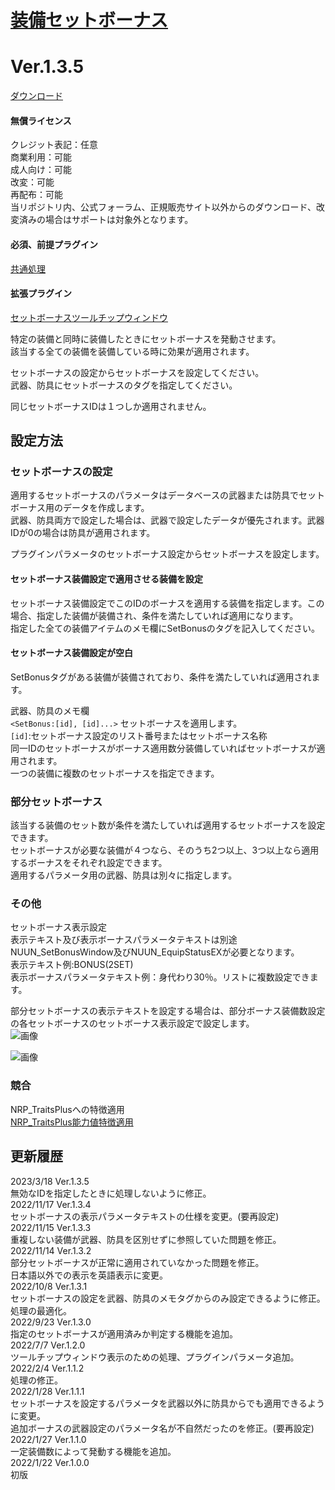 # [装備セットボーナス](https://raw.githubusercontent.com/nuun888/MZ/master/NUUN_SetBonusEquip.js)
# Ver.1.3.5
[ダウンロード](https://raw.githubusercontent.com/nuun888/MZ/master/NUUN_SetBonusEquip.js)  
#### 無償ライセンス
クレジット表記：任意  
商業利用：可能  
成人向け：可能  
改変：可能  
再配布：可能  
当リポジトリ内、公式フォーラム、正規販売サイト以外からのダウンロード、改変済みの場合はサポートは対象外となります。  
#### 必須、前提プラグイン
[共通処理](https://github.com/nuun888/MZ/blob/master/README/Base.md)  
#### 拡張プラグイン
[セットボーナスツールチップウィンドウ](https://github.com/nuun888/MZ/blob/master/README/SetBonusWindow.md)  

特定の装備と同時に装備したときにセットボーナスを発動させます。  
該当する全ての装備を装備している時に効果が適用されます。  

セットボーナスの設定からセットボーナスを設定してください。  
武器、防具にセットボーナスのタグを指定してください。  

同じセットボーナスIDは１つしか適用されません。  

## 設定方法
### セットボーナスの設定
適用するセットボーナスのパラメータはデータベースの武器または防具でセットボーナス用のデータを作成します。  
武器、防具両方で設定した場合は、武器で設定したデータが優先されます。武器IDが0の場合は防具が適用されます。  

プラグインパラメータのセットボーナス設定からセットボーナスを設定します。    
#### セットボーナス装備設定で適用させる装備を設定  
セットボーナス装備設定でこのIDのボーナスを適用する装備を指定します。この場合、指定した装備が装備され、条件を満たしていれば適用になります。  
指定した全ての装備アイテムのメモ欄にSetBonusのタグを記入してください。  

#### セットボーナス装備設定が空白  
SetBonusタグがある装備が装備されており、条件を満たしていれば適用されます。  

武器、防具のメモ欄  
`<SetBonus:[id], [id]...>` セットボーナスを適用します。  
`[id]`:セットボーナス設定のリスト番号またはセットボーナス名称  
同一IDのセットボーナスがボーナス適用数分装備していればセットボーナスが適用されます。  
一つの装備に複数のセットボーナスを指定できます。  

### 部分セットボーナス
該当する装備のセット数が条件を満たしていれば適用するセットボーナスを設定できます。  
セットボーナスが必要な装備が４つなら、そのうち2つ以上、3つ以上なら適用するボーナスをそれぞれ設定できます。  
適用するパラメータ用の武器、防具は別々に指定します。  

### その他
セットボーナス表示設定  
表示テキスト及び表示ボーナスパラメータテキストは別途NUUN_SetBonusWindow及びNUUN_EquipStatusEXが必要となります。  
表示テキスト例:BONUS(2SET)  
表示ボーナスパラメータテキスト例：身代わり30％。リストに複数設定できます。  

部分セットボーナスの表示テキストを設定する場合は、部分ボーナス装備数設定の各セットボーナスのセットボーナス表示設定で設定します。  
![画像](img/SetBonusEquip2.png)  

![画像](img/SetBonusEquip1.png)  

### 競合
NRP_TraitsPlusへの特徴適用  
[NRP_TraitsPlus能力値特徴適用](https://github.com/nuun888/MZ/blob/master/README/TraitsPlusNuunTraitObjects.md)  

## 更新履歴
2023/3/18 Ver.1.3.5  
無効なIDを指定したときに処理しないように修正。  
2022/11/17 Ver.1.3.4  
セットボーナスの表示パラメータテキストの仕様を変更。(要再設定)  
2022/11/15 Ver.1.3.3  
重複しない装備が武器、防具を区別せずに参照していた問題を修正。  
2022/11/14 Ver.1.3.2  
部分セットボーナスが正常に適用されていなかった問題を修正。  
日本語以外での表示を英語表示に変更。  
2022/10/8 Ver.1.3.1  
セットボーナスの設定を武器、防具のメモタグからのみ設定できるように修正。  
処理の最適化。  
2022/9/23 Ver.1.3.0  
指定のセットボーナスが適用済みか判定する機能を追加。  
2022/7/7 Ver.1.2.0  
ツールチップウィンドウ表示のための処理、プラグインパラメータ追加。  
2022/2/4 Ver.1.1.2  
処理の修正。  
2022/1/28 Ver.1.1.1  
セットボーナスを設定するパラメータを武器以外に防具からでも適用できるように変更。  
追加ボーナスの武器設定のパラメータ名が不自然だったのを修正。(要再設定)  
2022/1/27 Ver.1.1.0  
一定装備数によって発動する機能を追加。  
2022/1/22 Ver.1.0.0  
初版  
